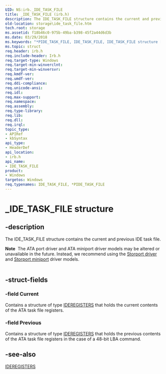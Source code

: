 ```yaml
---
UID: NS:irb._IDE_TASK_FILE
title: _IDE_TASK_FILE (irb.h)
description: The IDE_TASK_FILE structure contains the current and previous IDE task file.Note  The ATA port driver and ATA miniport driver models may be altered or unavailable in the future.
old-location: storage\ide_task_file.htm
tech.root: storage
ms.assetid: f18b46c0-975b-49ba-b398-45f2a44d6d3b
ms.date: 03/29/2018
ms.keywords: "*PIDE_TASK_FILE, IDE_TASK_FILE, IDE_TASK_FILE structure [Storage Devices], PIDE_TASK_FILE, PIDE_TASK_FILE structure pointer [Storage Devices], _IDE_TASK_FILE, irb/IDE_TASK_FILE, irb/PIDE_TASK_FILE, storage.ide_task_file, structs-ATA_0d96e047-8840-46cd-9df1-606ca70edb9e.xml"
ms.topic: struct
req.header: irb.h
req.include-header: Irb.h
req.target-type: Windows
req.target-min-winverclnt: 
req.target-min-winversvr: 
req.kmdf-ver: 
req.umdf-ver: 
req.ddi-compliance: 
req.unicode-ansi: 
req.idl: 
req.max-support: 
req.namespace: 
req.assembly: 
req.type-library: 
req.lib: 
req.dll: 
req.irql: 
topic_type:
- APIRef
- kbSyntax
api_type:
- HeaderDef
api_location:
- irb.h
api_name:
- IDE_TASK_FILE
product:
- Windows
targetos: Windows
req.typenames: IDE_TASK_FILE, *PIDE_TASK_FILE
---
```


# _IDE_TASK_FILE structure


## -description


The IDE_TASK_FILE structure contains the current and previous IDE task file.
<div class="alert"><b>Note</b>  The ATA port driver and ATA miniport driver models may be altered or unavailable in the future. Instead, we recommend using the <a href="https://msdn.microsoft.com/windows/hardware/drivers/storage/storport-driver">Storport driver</a> and <a href="https://msdn.microsoft.com/windows/hardware/drivers/storage/storport-miniport-drivers">Storport miniport</a> driver models.</div><div> </div>

## -struct-fields




### -field Current

Contains a structure of type <a href="https://msdn.microsoft.com/library/windows/hardware/ff559011">IDEREGISTERS</a> that holds the current contents of the ATA task file registers.


### -field Previous

Contains a structure of type <a href="https://msdn.microsoft.com/library/windows/hardware/ff559011">IDEREGISTERS</a> that holds the previous contents of the ATA task file registers in the case of a 48-bit LBA command.


## -see-also




<a href="https://msdn.microsoft.com/library/windows/hardware/ff559011">IDEREGISTERS</a>
 

 

